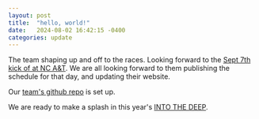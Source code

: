 ```yaml
---
layout: post
title:  "hello, world!"
date:   2024-08-02 16:42:15 -0400
categories: update
---
```


The team shaping up and off to the races.
Looking forward to the [Sept 7th kick of at NC A&T](https://www.ncfllandftc.com/ftc-season-structure.html).
We are all looking forward to them publishing the schedule for that day, and updating their website.

Our [team's github repo](https://github.com/Dark-Energy-26358) is set up.

We are ready to make a splash in this year's [INTO THE DEEP](https://info.firstinspires.org/first-dive).
